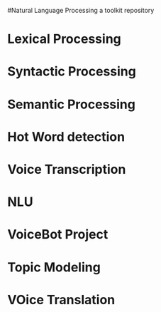 #Natural Language Processing a toolkit repository 

# Lexical Processing
# Syntactic Processing
# Semantic Processing
# Hot Word detection
# Voice Transcription
# NLU
# VoiceBot Project
# Topic Modeling
# VOice Translation
 
